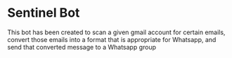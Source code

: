 # Sentinel Bot

This bot has been created to scan a given gmail account for certain emails,
convert those emails into a format that is appropriate for Whatsapp, and send
that converted message to a Whatsapp group


